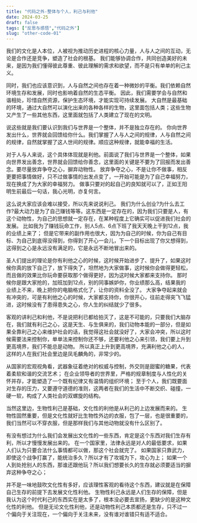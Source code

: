 ```yaml
---
title: "代码之外-整体与个人，利己与利他"
date: 2024-03-25
draft: false
tags: ["反思与感悟","代码之外"]
slug: "other-code-01"
---
```



我们的文化是人本位，人被视为推动历史进程的核心力量，人与人之间的互动，无论是合作还是竞争，塑造了社会的根基。
我们能够协调合作，共同创造美好的未来，是因为我们懂得彼此尊重、彼此理解的需求和欲望，而不是只有单单的利己主义。

同时，我们也应该意识到，人与自然之间也存在着一种微妙的平衡。我们依赖自然环境生存和发展，同时也影响着自然的生态平衡。
因此，我们需要学会与自然和谐相处，珍惜自然资源，保护生态环境，才能实现可持续发展。
大自然是最基础的环境，通过大自然可以演化出来的各种各样的生物，这里面包括人类；这些生物又产生了一些其他东西，这里面就包括了人类建立了现在的文明。

说这些就是我们要认识到我们与世界是一个整体，并不是独立存在的。
你向世界发出什么，世界就会回馈给你什么。我们掌握了人与人之间的规律，人与自然之间的规律，自然就掌握了这人世间的规律。顺应这种规律，就能幸福的生活。

对于人与人来说，这个具体体现就是利他。前面说了我们与世界是一个整体，如果向世界发出善念，世界就会回馈给你善念，这里面的关键是不要为了回报而发出善念。要尽量放弃争夺之心，摒弃动物性。
放弃争夺之心，不是让你不做事，相反更要把事情做好，只不过做事情的出发点变了，一开始可能是为了自己幸福努力，现在换成了为大家的幸福努力。
做事只要对的起自己的良知就可以了，正如王阳明生前最后一句话，我心光明，亦复何言。

这么说大家应该会难以接受，所以先来说说利己。
我们为什么创业?为什么去工作?最大动力是为了自己赚钱等等。这东西是一定存在的，因为我们只要是人，有这个动物性，为自己的思想就一定存在，在某种程度上它确实可以促进我们社会的发展。
比如我为了赚钱玩命工作，别人5点、6点下班了我天天晚上干到12点，我的业绩上来了；
但是它带来的副作用也很大，因为为自己的时候，你为自己有目标、为自己到底得没得到，你得到了开心一会儿，下一个目标出现了你又想得到，这得到之心是永远没有满足的，它是永远不断地冒出来的。

圣人们提出的理论是你有利他之心的时候，这时候开始进步了、提升了，如果这时候你真的放下自己了，放下得失了，坦然地为大家做事，这时候你会做得更轻松，而且做的效果比你玩命要获取那个做得更好，因为这时候大家都来支持你。
那时候你是跟大家抢的，加班加到12点，别的同事嫉妒你，你业绩那么高，结果我的业绩上不来，晚上把你的电脑格式化了，让你的资料全没了。
大家争夺起来就会有冲突的，可是有利他之心的时候，大家都支持你，你很开心，往前走得突飞飞猛进，这时候没有了患得患失之心，你人生的纠结就少了很多。

客观的讲利己和利他，不是说把利已都给拍灭了，这是不可能的，只要我们大脑存在，我们就有利己之心，这是天生、与生俱来的，我们动物本能的一部分，但是如果全靠利己之心来维护社会的话，我觉得这社会就没好了，大家会冲突，所以这时候需要法来控制你，单单法来控制你还不够，还要利他之心来引领，我们要上升到更高境界，我们不能总是动物。
所以真正上升到更高境界，充满利他之心的人，这样的人在我们社会里边是凤毛麟角的，非常少的。

从国家的宏观视角看，武器象征着绝对的权威与控制，外交则是甜蜜的糖果，代表着柔软和谐的交流艺术；
在企业领导者的世界里，严格的规章制度与人性化的关怀并存，才能塑造了一个既有纪律又有温情的组织环境；
至于个人，我们既要面对生存的压力，又要遵守道德的准则，这两者在我们的生活中不断交织、碰撞，一硬一软，构成了人类社会的双螺旋的结构。

当然这里边，生物性利己是基础，文化性的利他是从利己的上边发展而来的。
生物性固然重要，但是文化性就好比生物性外边的衣服，包了一层，也是很重要的，我们当然可以不穿衣服，但是那样我们与其他动物就没有什么区别了。

有没有想过为什么我们会发展出文化性的一些东西，肯定是这个东西对我们生存有利，所以才慢慢发展出来的。
在一个国家里，法律永远是对人的最低要求，如果人们认为只要合法什么事情都可以做，那这个社会就完了。
如果国家只靠武力，即使这个战争打赢了，能统治多久？所以才有了攻城为下，攻心为上；
如果一个人到处抢别人的东西，那谁还跟他玩？所以我们想要长久的生存就必须要适当的摒弃这种争夺之心；

并不是一味地鼓吹文化性有多好，应该理性客观的看待这个东西，建议就是在保障自己生存的前提下去发展文化性利他。
生物性利己永远是人们生存的保障，但是我认为这个时代利己的东西实在是太多了，根本没必要去宣扬，更缺少的是这种文化性的利他。
但是无论文化性利他，还是动物性利己本质都还是生存，只不过一个偏向于关注现在，一个偏向于关注未来，没有谁对谁错只有适不适合。